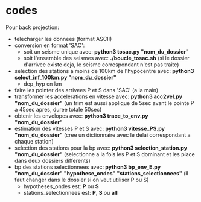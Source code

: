 # codes

Pour back projection:
- telecharger les donnees (format ASCII)
- conversion en format 'SAC':
   - soit un seisme unique avec: **python3 tosac.py "nom_du_dossier"**
   - soit l'ensemble des seismes avec: **./boucle_tosac.sh** (si le dossier d'arrivee existe deja, le seisme correspondant n'est pas traite)
- selection des stations a moins de 100km de l'hypocentre avec: **python3 select_inf_100km.py "nom_du_dossier"**
   - dep_hyp en km
- faire les pointer des arrivees P et S dans 'SAC' (a la main)
- transformer les accelerations en vitesse avec: **python3 acc2vel.py "nom_du_dossier"** (un trim est aussi applique de 5sec avant le pointe P a 45sec apres, duree totale 50sec)
- obtenir les envelopes avec: **python3 trace_to_env.py "nom_du_dossier"**
- estimation des vitesses P et S avec: **python3 vitesse_PS.py "nom_du_dossier"** (cree un dictionnaire avec le delai correspondant a chaque station)
- selection des stations pour la bp avec: **python3 selection_station.py "nom_du_dossier"** (selectionne a la fois les P et S dominant et les place dans deux dossiers differents)
- bp des stations selectionnees avec: **python3 bp_env_E.py "nom_du_dossier" "hypothese_ondes" "stations_selectionnees"** (il faut changer dans le dossier si on veut utiliser P ou S)
   - hypotheses_ondes est: **P** ou **S**
   - stations_selectionnees est: **P**, **S** ou **all**
